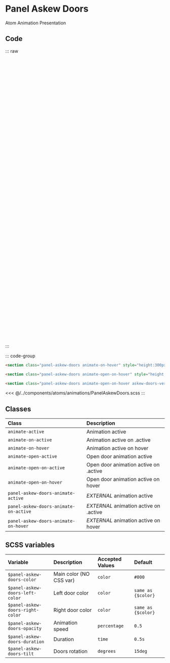 # Panel Askew Doors
<Badge type="tip">Atom</Badge> <Badge type="info">Animation</Badge> <Badge type="info">Presentation</Badge>

## Code

::: raw
<div class="dev-section without-restrictions">
    <section class="panel-askew-doors animate-on-hover" style="height:300px;"></section>
    <section class="panel-askew-doors animate-open-on-hover" style="height:300px;"></section>
    <section class="panel-askew-doors animate-open-on-hover askew-doors-vertical" style="height:300px;"></section>
</div>
:::

::: code-group
```html [default]
<section class="panel-askew-doors animate-on-hover" style="height:300px;"></section>
```
```html [open]
<section class="panel-askew-doors animate-open-on-hover" style="height:300px;"></section>
```
```html [open vertical]
<section class="panel-askew-doors animate-open-on-hover askew-doors-vertical" style="height:300px;"></section>
```
<<< @/../components/atoms/animations/PanelAskewDoors.scss
:::

## Classes

| Class                                 | Description                            |
|:--------------------------------------|:---------------------------------------|
| `animate-active`                      | Animation active                       |
| `animate-on-active`                   | Animation active on .active            |
| `animate-on-hover`                    | Animation active on hover              |
| `animate-open-active`                 | Open door animation active             |
| `animate-open-on-active`              | Open door animation active on .active  |
| `animate-open-on-hover`               | Open door animation active on hover    |
| `panel-askew-doors-animate-active`    | *EXTERNAL* animation active            |
| `panel-askew-doors-animate-on-active` | *EXTERNAL* animation active on .active |
| `panel-askew-doors-animate-on-hover`  | *EXTERNAL* animation active on hover   |

## SCSS variables

| Variable                         | Description               | Accepted Values | Default            |
|:---------------------------------|:--------------------------|:----------------|:-------------------|
| `$panel-askew-doors-color`       | Main color (NO CSS var)   | `color`         | `#000`             |
| `$panel-askew-doors-left-color`  | Left door color           | `color`         | `same as {$color}` |
| `$panel-askew-doors-right-color` | Right door color          | `color`         | `same as {$color}` |
| `$panel-askew-doors-opacity`     | Animation speed           | `percentage`    | `0.5`              |
| `$panel-askew-doors-duration`    | Duration                  | `time`          | `0.5s`             |
| `$panel-askew-doors-tilt`        | Doors rotation            | `degrees`       | `15deg`            |

<style lang="scss">
@use "docs/theme.scss" as theme;
@use "components/atoms/animations/PanelAskewDoors.scss" as * with (
    $panel-askew-doors-left-color: rgba(theme.$primary-color, 0.5),
    $panel-askew-doors-right-color: rgba(theme.$secondary-color, 0.5),
);
</style>